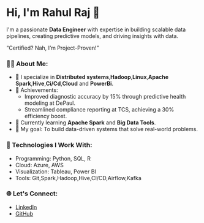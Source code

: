 # Hi, I'm Rahul Raj 👋

I'm a passionate **Data Engineer** with expertise in building scalable data pipelines, creating predictive models, and driving insights with data.  

“Certified? Nah, I’m Project-Proven!”

### 👩‍💻 About Me:
- 🚀 I specialize in **Distributed systems**,**Hadoop**,**Linux**,**Apache Spark**,**Hive**,**Ci/Cd**,**Cloud** and **PowerBi**.
- 🏅 Achievements:
  - Improved diagnostic accuracy by 15% through predictive health modeling at DePaul.
  - Streamlined compliance reporting at TCS, achieving a 30% efficiency boost.
- 🌱 Currently learning **Apache Spark** and **Big Data Tools**.
- 🎯 My goal: To build data-driven systems that solve real-world problems.

### 🔧 Technologies I Work With:
- Programming: Python, SQL, R
- Cloud: Azure, AWS
- Visualization: Tableau, Power BI
- Tools: Git,Spark,Hadoop,Hive,CI/CD,Airflow,Kafka

### 🌐 Let's Connect:
- [LinkedIn](https://www.linkedin.com/in/rahul-raj-a1703320b/)  
- [GitHub](https://github.com/Theglassofdata)

<!--
**Theglassofdata/Theglassofdata** is a ✨ _special_ ✨ repository because its `README.md` (this file) appears on your GitHub profile.

Here are some ideas to get you started:

- 🔭 I’m currently working on ...
- 🌱 I’m currently learning ...
- 👯 I’m looking to collaborate on ...
- 🤔 I’m looking for help with ...
- 💬 Ask me about ...
- 📫 How to reach me: ...
- 😄 Pronouns: ...
- ⚡ Fun fact: ...
-->
